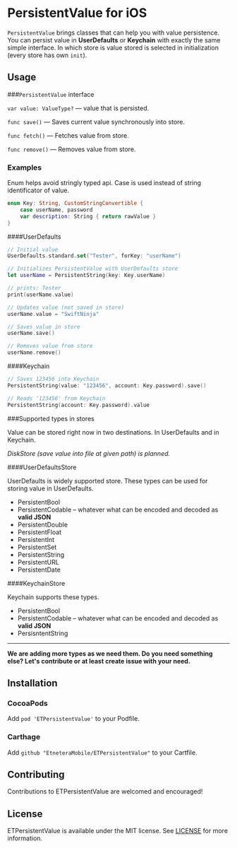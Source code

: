# PersistentValue for iOS

`PersistentValue` brings classes that can help you with value persistence. You can persist value in **UserDefaults** or **Keychain** with exactly the same simple interface. In which store is value stored is selected in initialization (every store has own `init`).

## Usage

###`PersistentValue` interface

`var value: ValueType?` — value that is persisted.

`func save()` — Saves current value synchronously into store.

`func fetch()` — Fetches value from store.

`func remove()` — Removes value from store.

### Examples

Enum helps avoid stringly typed api. Case is used instead of string identificator of value.

```swift
enum Key: String, CustomStringConvertible {
    case userName, password
    var description: String { return rawValue }
}
```

####UserDefaults

```swift
// Initial value
UserDefaults.standard.set("Tester", forKey: "userName")

// Initializes PersistentValue with UserDefaults store
let userName = PersistentString(key: Key.userName)

// prints: Tester
print(userName.value)

// Updates value (not saved in store)
userName.value = "SwiftNinja"

// Saves value in store
userName.save()

// Removes value from store
userName.remove()
```

####Keychain

```swift
// Saves 123456 into Keychain
PersistentString(value: "123456", account: Key.password).save()

// Reads '123456' from Keychain
PersistentString(account: Key.password).value
```

###Supported types in stores

Value can be stored right now in two destinations. In UserDefaults and in Keychain.

_DiskStore (save value into file at given path) is planned._

####UserDefaultsStore

UserDefaults is widely supported store. These types can be used for storing value in UserDefaults.

- PersistentBool
- PersistentCodable – whatever what can be encoded and decoded as **valid JSON**
- PersistentDouble
- PersistentFloat
- PersistentInt
- PersistentSet
- PersistentString
- PersistentURL
- PersistentDate

####KeychainStore

Keychain supports these types.

- PersistentBool
- PersistentCodable – whatever what can be encoded and decoded as **valid JSON**
- PersisntentString

---

**We are adding more types as we need them. Do you need something else? Let's contribute or at least create issue with your need.**

## Installation

### CocoaPods

Add `pod 'ETPersistentValue'` to your Podfile.

### Carthage

Add `github "EtneteraMobile/ETPersistentValue"` to your Cartfile.

## Contributing

Contributions to ETPersistentValue are welcomed and encouraged!

## License

ETPersistentValue is available under the MIT license. See [LICENSE](LICENSE) for more information.



